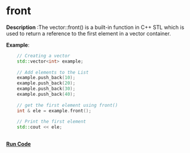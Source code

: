 # front

**Description** :The vector::front() is a built-in function in C++ STL which is used to return a reference to the first element in a vector container.

**Example**:
```cpp
    // Creating a vector 
    std::vector<int> example; 
  
    // Add elements to the List 
    example.push_back(10); 
    example.push_back(20); 
    example.push_back(30); 
    example.push_back(40); 
  
    // get the first element using front() 
    int & ele = example.front();
  
    // Print the first element 
    std::cout << ele; 
 
```
**[Run Code](https://rextester.com/BZB91001)**